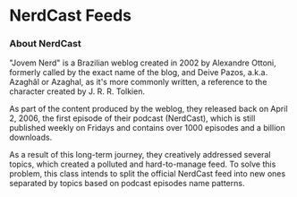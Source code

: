 # NerdCast Feeds


### About NerdCast
"Jovem Nerd" is a Brazilian weblog created in 2002 by Alexandre 
Ottoni, formerly called by the exact name of the blog, and Deive 
Pazos, a.k.a. Azaghâl or Azaghal, as it's more commonly written, 
a reference to the character created by J. R. R. Tolkien.

As part of the content produced by the weblog, they released 
back on April 2, 2006, the first episode of their podcast 
(NerdCast), which is still published weekly on Fridays and 
contains over 1000 episodes and a billion downloads.

As a result of this long-term journey, they creatively addressed 
several topics, which created a polluted and hard-to-manage feed. 
To solve this problem, this class intends to split the official 
NerdCast feed into new ones separated by topics based on podcast 
episodes name patterns.
